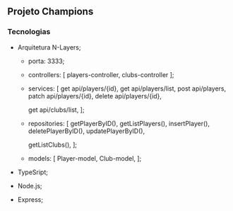 ## Projeto Champions


### Tecnologias
- Arquitetura N-Layers;
    - porta: 3333;
    - controllers: [
        players-controller,
        clubs-controller
        ];

    - services: [
        get api/players/{id},
        get api/players/list,
        post api/players,
        patch api/players/{id},
        delete api/players/{id},
        
        get api/clubs/list,
        ];

    - repositories: [
        getPlayerByID(),
        getListPlayers(),
        insertPlayer(),
        deletePlayerByID(),
        updatePlayerByID(),

        getListClubs(),
        ];

    - models: [
        Player-model,
        Club-model,
        ];

- TypeSript;

- Node.js;

- Express;